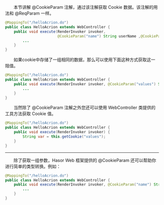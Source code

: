 &emsp;&emsp;本节讲解 @CookieParam 注解，通过该注解获取 Cookie 数据。该注解的用法和 @ReqParam 一样。

```java
@MappingTo("/helloAcrion.do")
public class HelloAcrion extends WebController {
    public void execute(RenderInvoker invoker,
                        @CookieParam("name") String userName ,@CookieParam("pwd") String pwd) {
        ...
    }
}
```

&emsp;&emsp;如果cookie中存储了一组相同的数据，那么可以使用下面这种方式获取这一阻值。
```java
@MappingTo("/helloAcrion.do")
public class HelloAcrion extends WebController {
    public void execute(RenderInvoker invoker, @CookieParam("values") String[] vars) {
        ...
    }
}
```

&emsp;&emsp;当然除了 @CookieParam 注解之外您还可以使用 WebController 类提供的工具方法获取 Cookie 值。
```java
@MappingTo("/helloAcrion.do")
public class HelloAcrion extends WebController {
    public void execute(RenderInvoker invoker) {
        String var = this.getCookie("values");
    }
}
```

----
&emsp;&emsp;除了获取一组参数，Hasor Web 框架提供的 @CookieParam 还可以帮助你进行简单的类型转换。例如：
```java
@MappingTo("/helloAcrion.do")
public class HelloAcrion extends WebController {
    public void execute(RenderInvoker invoker, @CookieParam("name") String name ,@CookieParam("age") int age) {
        ...
    }
}
```